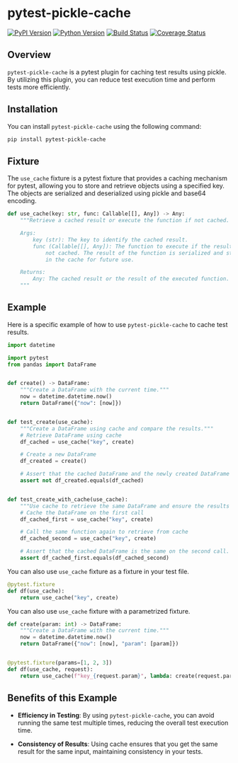 # pytest-pickle-cache

[![PyPI Version][pypi-v-image]][pypi-v-link]
[![Python Version][python-v-image]][python-v-link]
[![Build Status][GHAction-image]][GHAction-link]
[![Coverage Status][codecov-image]][codecov-link]

## Overview

`pytest-pickle-cache` is a pytest plugin for caching test results using pickle.
By utilizing this plugin, you can reduce test execution time and perform tests
more efficiently.

## Installation

You can install `pytest-pickle-cache` using the following command:

```bash
pip install pytest-pickle-cache
```

## Fixture

The `use_cache` fixture is a pytest fixture that provides a caching mechanism
for pytest, allowing you to store and retrieve objects using a specified key.
The objects are serialized and deserialized using pickle and base64 encoding.

```python
def use_cache(key: str, func: Callable[[], Any]) -> Any:
    """Retrieve a cached result or execute the function if not cached.

    Args:
        key (str): The key to identify the cached result.
        func (Callable[[], Any]): The function to execute if the result is
            not cached. The result of the function is serialized and stored
            in the cache for future use.

    Returns:
        Any: The cached result or the result of the executed function.
    """
```

## Example

Here is a specific example of how to use `pytest-pickle-cache` to cache test results.

```python
import datetime

import pytest
from pandas import DataFrame


def create() -> DataFrame:
    """Create a DataFrame with the current time."""
    now = datetime.datetime.now()
    return DataFrame({"now": [now]})


def test_create(use_cache):
    """Create a DataFrame using cache and compare the results."""
    # Retrieve DataFrame using cache
    df_cached = use_cache("key", create)

    # Create a new DataFrame
    df_created = create()

    # Assert that the cached DataFrame and the newly created DataFrame are different.
    assert not df_created.equals(df_cached)


def test_create_with_cache(use_cache):
    """Use cache to retrieve the same DataFrame and ensure the results are the same."""
    # Cache the DataFrame on the first call
    df_cached_first = use_cache("key", create)

    # Call the same function again to retrieve from cache
    df_cached_second = use_cache("key", create)

    # Assert that the cached DataFrame is the same on the second call.
    assert df_cached_first.equals(df_cached_second)
```


You can also use `use_cache` fixture as a fixture in your test file.

```python
@pytest.fixture
def df(use_cache):
    return use_cache("key", create)
```

You can also use `use_cache` fixture with a parametrized fixture.

```python
def create(param: int) -> DataFrame:
    """Create a DataFrame with the current time."""
    now = datetime.datetime.now()
    return DataFrame({"now": [now], "param": [param]})


@pytest.fixture(params=[1, 2, 3])
def df(use_cache, request):
    return use_cache(f"key_{request.param}", lambda: create(request.param))
```

## Benefits of this Example

- **Efficiency in Testing**: By using `pytest-pickle-cache`, you can avoid running
the same test multiple times, reducing the overall test execution time.

- **Consistency of Results**: Using cache ensures that you get the same result
for the same input, maintaining consistency in your tests.

<!-- Badges -->
[pypi-v-image]: https://img.shields.io/pypi/v/pytest-pickle-cache.svg
[pypi-v-link]: https://pypi.org/project/pytest-pickle-cache/
[python-v-image]: https://img.shields.io/pypi/pyversions/pytest-pickle-cache.svg
[python-v-link]: https://pypi.org/project/pytest-pickle-cache
[GHAction-image]: https://github.com/daizutabi/pytest-pickle-cache/actions/workflows/ci.yml/badge.svg?branch=main&event=push
[GHAction-link]: https://github.com/daizutabi/pytest-pickle-cache/actions?query=event%3Apush+branch%3Amain
[codecov-image]: https://codecov.io/github/daizutabi/pytest-pickle-cache/coverage.svg?branch=main
[codecov-link]: https://codecov.io/github/daizutabi/pytest-pickle-cache?branch=main